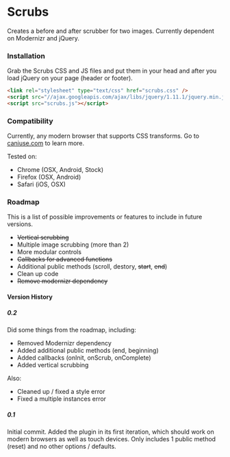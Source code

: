 Scrubs
======

Creates a before and after scrubber for two images. Currently dependent on Modernizr and jQuery.


### Installation ###

Grab the Scrubs CSS and JS files and put them in your head and after you load jQuery on your page (header or footer).

```HTML
<link rel="stylesheet" type="text/css" href="scrubs.css" />
<script src="//ajax.googleapis.com/ajax/libs/jquery/1.11.1/jquery.min.js"></script>
<script src="scrubs.js"></script>
```

### Compatibility ###

Currently, any modern browser that supports CSS transforms. Go to [caniuse.com](http://caniuse.com/#search=transforms) to learn more.

Tested on:

- Chrome (OSX, Android, Stock)
- Firefox (OSX, Android)
- Safari (iOS, OSX)


### Roadmap ###
This is a list of possible improvements or features to include in future versions.
- ~~Vertical scrubbing~~
- Multiple image scrubbing (more than 2)
- More modular controls
- ~~Callbacks for advanced functions~~
- Additional public methods (scroll, destory, ~~start~~, ~~end~~)
- Clean up code
- ~~Remove modernizr dependency~~


#### Version History ####

##### 0.2 #####

Did some things from the roadmap, including:
- Removed Modernizr dependency
- Added additional public methods (end, beginning)
- Added callbacks (onInit, onScrub, onComplete)
- Added vertical scrubbing

Also:
- Cleaned up / fixed a style error
- Fixed a multiple instances error

##### 0.1 #####

Initial commit. Added the plugin in its first iteration, which should work on modern browsers as well as touch devices. Only includes 1 public method (reset) and no other options / defaults. 


